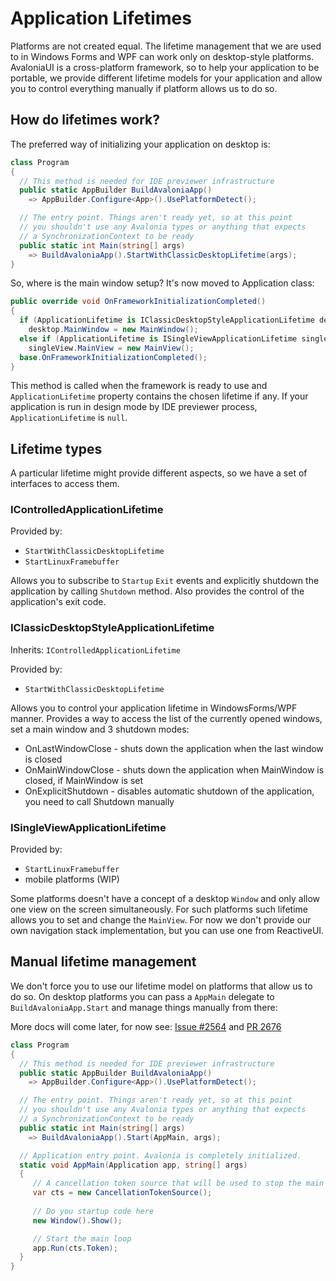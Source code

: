 # Application Lifetimes

Platforms are not created equal. The lifetime management that we are used to in Windows Forms and WPF can work only on desktop-style platforms. AvaloniaUI is a cross-platform framework, so to help your application to be portable, we provide different lifetime models for your application and allow you to control everything manually if platform allows us to do so.

## How do lifetimes work?

The preferred way of initializing your application on desktop is:

```cs
class Program
{
  // This method is needed for IDE previewer infrastructure
  public static AppBuilder BuildAvaloniaApp() 
    => AppBuilder.Configure<App>().UsePlatformDetect();

  // The entry point. Things aren't ready yet, so at this point
  // you shouldn't use any Avalonia types or anything that expects
  // a SynchronizationContext to be ready
  public static int Main(string[] args) 
    => BuildAvaloniaApp().StartWithClassicDesktopLifetime(args);
}
```

So, where is the main window setup? It's now moved to Application class:

```cs
public override void OnFrameworkInitializationCompleted()
{
  if (ApplicationLifetime is IClassicDesktopStyleApplicationLifetime desktop)
    desktop.MainWindow = new MainWindow();
  else if (ApplicationLifetime is ISingleViewApplicationLifetime singleView)
    singleView.MainView = new MainView();
  base.OnFrameworkInitializationCompleted();
}
```

This method is called when the framework is ready to use and `ApplicationLifetime` property contains the chosen lifetime if any. If your application is run in design mode by IDE previewer process, `ApplicationLifetime` is `null`.

## Lifetime types

A particular lifetime might provide different aspects, so we have a set of interfaces to access them.

### IControlledApplicationLifetime

Provided by:

- `StartWithClassicDesktopLifetime`
- `StartLinuxFramebuffer`

Allows you to subscribe to `Startup`  `Exit` events  and explicitly shutdown the application by calling `Shutdown` method. Also provides the control of the application's exit code.

### IClassicDesktopStyleApplicationLifetime

Inherits: `IControlledApplicationLifetime`

Provided by:

- `StartWithClassicDesktopLifetime`

Allows you to control your application lifetime in WindowsForms/WPF manner. Provides a way to access the list of the currently opened windows, set a main window and 3 shutdown modes:

- OnLastWindowClose - shuts down the application when the last window is closed
- OnMainWindowClose - shuts down the application when MainWindow is closed, if MainWindow is set
- OnExplicitShutdown - disables automatic shutdown of the application, you need to call Shutdown manually

### ISingleViewApplicationLifetime

Provided by:

- `StartLinuxFramebuffer`
- mobile platforms (WIP)

Some platforms doesn't have a concept of a desktop `Window` and only allow one view on the screen simultaneously. For such platforms such lifetime allows you to set and change the `MainView`. For now we don't provide our own navigation stack implementation, but you can use one from ReactiveUI.

## Manual lifetime management

We don't force you to use our lifetime model on platforms that allow us to do so. On desktop platforms you can pass a `AppMain` delegate to `BuildAvaloniaApp.Start` and manage things manually from there:

More docs will come later, for now see: [Issue #2564](https://github.com/AvaloniaUI/Avalonia/issues/2564) and  [PR 2676](https://github.com/AvaloniaUI/Avalonia/pull/2676)

```cs
class Program
{
  // This method is needed for IDE previewer infrastructure
  public static AppBuilder BuildAvaloniaApp() 
    => AppBuilder.Configure<App>().UsePlatformDetect();

  // The entry point. Things aren't ready yet, so at this point
  // you shouldn't use any Avalonia types or anything that expects
  // a SynchronizationContext to be ready
  public static int Main(string[] args) 
    => BuildAvaloniaApp().Start(AppMain, args);

  // Application entry point. Avalonia is completely initialized.
  static void AppMain(Application app, string[] args)
  {
     // A cancellation token source that will be used to stop the main loop
     var cts = new CancellationTokenSource();
     
     // Do you startup code here
     new Window().Show();

     // Start the main loop
     app.Run(cts.Token);
  }
}
```
